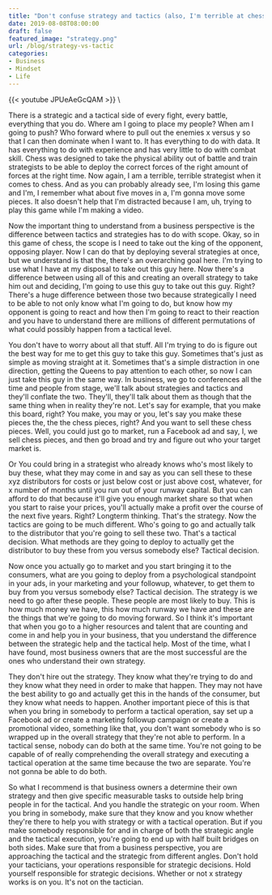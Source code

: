 ```yaml
---
title: "Don't confuse strategy and tactics (also, I'm terrible at chess)"
date: 2019-08-08T08:00:00
draft: false
featured_image: "strategy.png"
url: /blog/strategy-vs-tactic
categories:
- Business
- Mindset
- Life
---
```


{{< youtube JPUeAeGcQAM >}} \

There is a strategic and a tactical side of every fight, every battle, everything that you do. Where am I going to place my people? When am I going to push? Who forward where to pull out the enemies x versus y so that I can then dominate when I want to. It has everything to do with data. It has everything to do with experience and has very little to do with combat skill. Chess was designed to take the physical ability out of battle and train strategists to be able to deploy the correct forces of the right amount of forces at the right time. Now again, I am a terrible, terrible strategist when it comes to chess. And as you can probably already see, I'm losing this game and I'm, I remember what about five moves in a, I'm gonna move some pieces. It also doesn't help that I'm distracted because I am, uh, trying to play this game while I'm making a video. 

Now the important thing to understand from a business perspective is the difference between tactics and strategies has to do with scope. Okay, so in this game of chess, the scope is I need to take out the king of the opponent, opposing player. Now I can do that by deploying several strategies at once, but we understand is that the, there's an overarching goal here. I'm trying to use what I have at my disposal to take out this guy here. Now there's a difference between using all of this and creating an overall strategy to take him out and deciding, I'm going to use this guy to take out this guy. Right? There's a huge difference between those two because strategically I need to be able to not only know what I'm going to do, but know how my opponent is going to react and how then I'm going to react to their reaction and you have to understand there are millions of different permutations of what could possibly happen from a tactical level. 

You don't have to worry about all that stuff. All I'm trying to do is figure out the best way for me to get this guy to take this guy. Sometimes that's just as simple as moving straight at it. Sometimes that's a simple distraction in one direction, getting the Queens to pay attention to each other, so now I can just take this guy in the same way. In business, we go to conferences all the time and people from stage, we'll talk about strategies and tactics and they'll conflate the two. They'll, they'll talk about them as though that the same thing when in reality they're not. Let's say for example, that you make this board, right? You make, you may or you, let's say you make these pieces the, the the chess pieces, right? And you want to sell these chess pieces. Well, you could just go to market, run a Facebook ad and say, I, we sell chess pieces, and then go broad and try and figure out who your target market is. 

Or You could bring in a strategist who already knows who's most likely to buy these, what they may come in and say as you can sell these to these xyz distributors for costs or just below cost or just above cost, whatever, for x number of months until you run out of your runway capital. But you can afford to do that because it'll give you enough market share so that when you start to raise your prices, you'll actually make a profit over the course of the next five years. Right? Longterm thinking. That's the strategy. Now the tactics are going to be much different. Who's going to go and actually talk to the distributor that you're going to sell these two. That's a tactical decision. What methods are they going to deploy to actually get the distributor to buy these from you versus somebody else? Tactical decision. 

Now once you actually go to market and you start bringing it to the consumers, what are you going to deploy from a psychological standpoint in your ads, in your marketing and your followup, whatever, to get them to buy from you versus somebody else? Tactical decision. The strategy is we need to go after these people. These people are most likely to buy. This is how much money we have, this how much runway we have and these are the things that we're going to do moving forward. So I think it's important that when you go to a higher resources and talent that are counting and come in and help you in your business, that you understand the difference between the strategic help and the tactical help. Most of the time, what I have found, most business owners that are the most successful are the ones who understand their own strategy. 

They don't hire out the strategy. They know what they're trying to do and they know what they need in order to make that happen. They may not have the best ability to go and actually get this in the hands of the consumer, but they know what needs to happen. Another important piece of this is that when you bring in somebody to perform a tactical operation, say set up a Facebook ad or create a marketing followup campaign or create a promotional video, something like that, you don't want somebody who is so wrapped up in the overall strategy that they're not able to perform. In a tactical sense, nobody can do both at the same time. You're not going to be capable of of really comprehending the overall strategy and executing a tactical operation at the same time because the two are separate. You're not gonna be able to do both. 

So what I recommend is that business owners a determine their own strategy and then give specific measurable tasks to outside help bring people in for the tactical. And you handle the strategic on your room. When you bring in somebody, make sure that they know and you know whether they're there to help you with strategy or with a tactical operation. But if you make somebody responsible for and in charge of both the strategic angle and the tactical execution, you're going to end up with half built bridges on both sides. Make sure that from a business perspective, you are approaching the tactical and the strategic from different angles. Don't hold your tacticians, your operations responsible for strategic decisions. Hold yourself responsible for strategic decisions. Whether or not x strategy works is on you. It's not on the tactician.